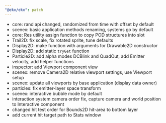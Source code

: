 ```yaml
---
"@ekx/ekx": patch
---
```


- core: rand api changed, randomized from time with offset by default
- scenex: basic application methods renaming, systems go by default
- core: Res utility assign function to copy POD structures into slot
- Trail2D: fix scale, fix rotated sprite, tune defaults
- Display2D: make function with arguments for Drawable2D constructor
- Display2D: add static `tryGet` function
- Particle2D: add alpha modes DCBlink and QuadOut, add Emitter velocity, add helper functions
- inspector: add Viewport component view
- scenex: remove Camera2D relative viewport settings, use Viewport setup
- scenex: update all viewports by base application (display data owner)
- particles: fix emitter-layer space transform
- scenex: interactive bubble mode by default
- interaction system camera order fix, capture camera and world position to Interactive component
- changed hit test order for Bounds2D hit-area to bottom layer
- add current hit target path to Stats window